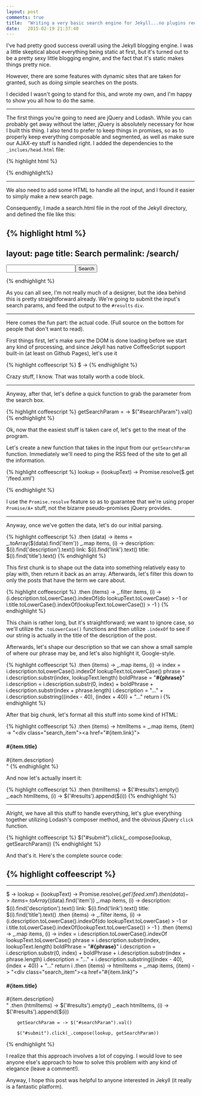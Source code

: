 ```yaml
---
layout: post
comments: true
title:  "Writing a very basic search engine for Jekyll...no plugins required"
date:   2015-02-19 21:37:40
---
```

I've had pretty good success overall using the Jekyll blogging engine.  I was a little skeptical about everything being static at first, but it's turned out to be a pretty sexy little blogging engine, and the fact that it's static makes things pretty nice. 

However, there are some features with dynamic sites that are taken for granted, such as doing simple searches on the posts. 

I decided I wasn't going to stand for this, and wrote my own, and I'm happy to show you all how to do the same.

--------- 

The first things you're going to need are jQuery and Lodash. While you can probably get away without the latter, jQuery is absolutely necessary for how I built this thing.  I also tend to prefer to keep things in promises, so as to properly keep everything composable and segmented, as well as make sure our AJAX-ey stuff is handled right. I added the dependencies to the `_inclues/head.html` file: 

{% highlight html %}
<script src="//cdnjs.cloudflare.com/ajax/libs/jquery/2.1.3/jquery.min.js"></script>
<script src="//cdnjs.cloudflare.com/ajax/libs/bluebird/2.9.9/bluebird.min.js"></script>
<script src="//cdnjs.cloudflare.com/ajax/libs/lodash.js/3.2.0/lodash.min.js"></script>
{% endhighlight%}

--------

We also need to add some HTML to handle all the input, and I found it easier to simply make a new search page. 

Consequently, I made a search.html file in the root of the Jekyll directory, and defined the file like this: 

{% highlight html %}
---
layout: page
title: Search
permalink: /search/
---
<div>
  <input type="text" id="searchParam" /><button id="submit">Search</button>

  <div id="results"></div>
</div>

{% endhighlight %}

As you can all see, I'm not really much of a designer, but the idea behind this is pretty straightforward already.  We're going to submit the input's search params, and feed the output to the `#results` `div`. 

----

Here comes the fun part: the actual code. (Full source on the bottom for people that don't want to read).

First things first, let's make sure the DOM is done loading before we start any kind of processing, and since Jekyll has native CoffeeScript support built-in (at least on Github Pages), let's use it

{% highlight coffeescript %}
$ ->
{% endhighlight %}

Crazy stuff, I know.  That was totally worth a code block. 

-----------------

Anyway, after that, let's define a quick function to grab the parameter from the search box. 

{% highlight coffeescript %}
getSearchParam = -> $("#searchParam").val()
{% endhighlight %}

Ok, now that the easiest stuff is taken care of, let's get to the meat of the program. 

Let's create a new function that takes in the input from our `getSearchParam` function. Immediately we'll need to ping the RSS feed of the site to get all the information. 

{% highlight coffeescript %}
        lookup = (lookupText) ->
                Promise.resolve($.get '/feed.xml')

{% endhighlight %}

I use the `Promise.resolve` feature so as to guarantee that we're using proper `Promise/A+` stuff, not the bizarre pseudo-promises jQuery provides. 

-------------

Anyway, once we've gotten the data, let's do our initial parsing.

{% highlight coffeescript %}
.then (data) ->
      items = _.toArray($(data).find('item'))
      _.map items, (i) ->
      	    description: $(i).find('description').text()
            link:  $(i).find('link').text()
            title: $(i).find('title').text()
{% endhighlight %}

This first chunk is to shape out the data into something relatively easy to play with, then return it back as an array. Afterwards, let's filter this down to only the posts that have the term we care about. 

{% highlight coffeescript %}
.then (items) ->
      _.filter items, (i) -> (i.description.toLowerCase().indexOf(do lookupText.toLowerCase) > -1 or i.title.toLowerCase().indexOf(lookupText.toLowerCase()) > -1 )
{% endhighlight %}

This chain is rather long, but it's straightforward; we want to ignore case, so we'll utilize the `.toLowerCase()` functions and then utilize `.indexOf` to see if our string is actually in the title of the description of the post. 

Afterwards, let's shape our description so that we can show a small sample of where our phrase may be, and let's also highlight it, Google-style. 

{% highlight coffeescript %}
.then (items) ->
      _.map items, (i) ->
      	    index = i.description.toLowerCase().indexOf lookupText.toLowerCase()
            phrase = i.description.substr(index, lookupText.length)
            boldPhrase = "<strong>#{phrase}</strong>"
            i.description = i.description.substr(0, index) + boldPhrase + i.description.substr(index + phrase.length)
            i.description = "..." + i.description.substring((index - 40), (index + 40)) + "..."
            return i
{% endhighlight %}

After that big chunk, let's format all this stuff into some kind of HTML: 

{% highlight coffeescript %}
.then (items) ->
      htmlItems = _.map items, (item) ->
      		"<div class=\"search_item\"><a href=\"#{item.link}\"><h4>#{item.title}</h4></a><div>#{item.description}</div></div>"
{% endhighlight %}

And now let's actually insert it: 

{% highlight coffeescript %}
.then (htmlItems) ->
      $('#results').empty()
      _.each htmlItems, (i) ->
      	     $('#results').append($(i))
{% endhighlight %}

---------

Alright, we have all this stuff to handle everything, let's glue everything together utilizing Lodash's composer method, and the obvious jQuery `click` function. 


{% highlight coffeescript %}
$("#submit").click(_.compose(lookup, getSearchParam))
{% endhighlight %}

And that's it.  Here's the complete source code: 

{% highlight coffeescript %}
---
---
$ ->
        lookup = (lookupText) ->
                Promise.resolve($.get '/feed.xml')
                .then (data) ->
                        items = _.toArray($(data).find('item'))
                        _.map items, (i) ->
                                description: $(i).find('description').text()
                                link:  $(i).find('link').text()
                                title: $(i).find('title').text()
                .then (items) ->
                        _.filter items, (i) -> (i.description.toLowerCase().indexOf(do lookupText.toLowerCase) > -1 or i.title.toLowerCase().indexOf(lookupText.toLowerCase()) > -1 )
                .then (items) ->
                        _.map items, (i) ->
                                index = i.description.toLowerCase().indexOf lookupText.toLowerCase()
                                phrase = i.description.substr(index, lookupText.length)
                                boldPhrase = "<strong>#{phrase}</strong>"
                                i.description = i.description.substr(0, index) + boldPhrase + i.description.substr(index + phrase.length)
                                i.description = "..." + i.description.substring((index - 40), (index + 40)) + "..."
                                return i
                .then (items) ->
                        htmlItems = _.map items, (item) ->
                                "<div class=\"search_item\"><a href=\"#{item.link}\"><h4>#{item.title}</h4></a><div>#{item.description}</div></div>"
                .then (htmlItems) ->
                        $('#results').empty()
                        _.each htmlItems, (i) ->
                                $('#results').append($(i))
                                
        getSearchParam = -> $("#searchParam").val()
                
        $("#submit").click(_.compose(lookup, getSearchParam))

{% endhighlight %}


I realize that this approach involves a lot of copying. I would love to see anyone else's approach to how to solve this problem with any kind of elegance (leave a comment!). 

Anyway, I hope this post was helpful to anyone interested in Jekyll (it really is a fantastic platform). 